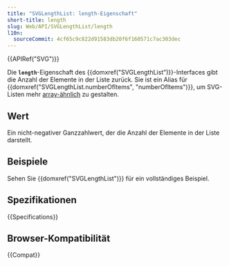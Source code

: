 ```yaml
---
title: "SVGLengthList: length-Eigenschaft"
short-title: length
slug: Web/API/SVGLengthList/length
l10n:
  sourceCommit: 4cf65c9c822d91583db20f6f160571c7ac303dec
---
```


{{APIRef("SVG")}}

Die **`length`**-Eigenschaft des {{domxref("SVGLengthList")}}-Interfaces gibt die Anzahl der Elemente in der Liste zurück. Sie ist ein Alias für {{domxref("SVGLengthList.numberOfItems", "numberOfItems")}}, um SVG-Listen mehr [array-ähnlich](/de/docs/Web/JavaScript/Reference/Global_Objects/Array#array-like_objects) zu gestalten.

## Wert

Ein nicht-negativer Ganzzahlwert, der die Anzahl der Elemente in der Liste darstellt.

## Beispiele

Sehen Sie {{domxref("SVGLengthList")}} für ein vollständiges Beispiel.

## Spezifikationen

{{Specifications}}

## Browser-Kompatibilität

{{Compat}}
